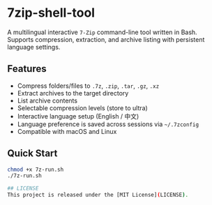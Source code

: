 # 7zip-shell-tool

A multilingual interactive `7-Zip` command-line tool written in Bash.  
Supports compression, extraction, and archive listing with persistent language settings.

## Features

- Compress folders/files to `.7z`, `.zip`, `.tar`, `.gz`, `.xz`
- Extract archives to the target directory
- List archive contents
- Selectable compression levels (store to ultra)
- Interactive language setup (English / 中文)
- Language preference is saved across sessions via `~/.7zconfig`
- Compatible with macOS and Linux

## Quick Start

```bash
chmod +x 7z-run.sh
./7z-run.sh

## LICENSE
This project is released under the [MIT License](LICENSE).
